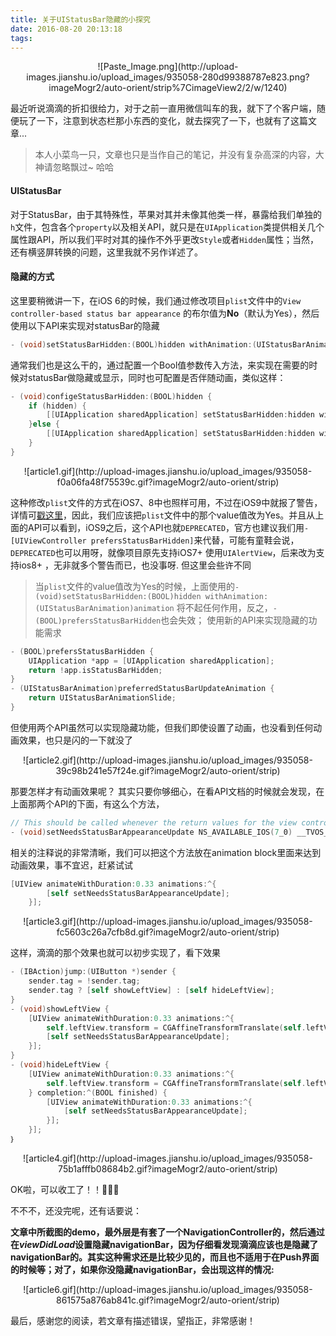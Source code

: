 ```yaml
---
title: 关于UIStatusBar隐藏的小探究
date: 2016-08-20 20:13:18
tags:
---
```

   <div align=center>
   ![Paste_Image.png](http://upload-images.jianshu.io/upload_images/935058-280d99388787e823.png?imageMogr2/auto-orient/strip%7CimageView2/2/w/1240)</div>

最近听说滴滴的折扣很给力，对于之前一直用微信叫车的我，就下了个客户端，随便玩了一下，注意到状态栏那小东西的变化，就去探究了一下，也就有了这篇文章...

> 本人小菜鸟一只，文章也只是当作自己的笔记，并没有复杂高深的内容，大神请忽略飘过~ 哈哈

<!-- more -->
#### UIStatusBar
对于StatusBar，由于其特殊性，苹果对其并未像其他类一样，暴露给我们单独的``h``文件，包含各个``property``以及相关API，就只是在``UIApplication``类提供相关几个属性跟API，所以我们平时对其的操作不外乎更改``Style``或者``Hidden``属性；当然，还有横竖屏转换的问题，这里我就不另作详述了。

#### 隐藏的方式
这里要稍微讲一下，在iOS 6的时候，我们通过修改项目``plist``文件中的``View controller-based status bar appearance`` 的布尔值为**No**（默认为Yes），然后使用以下API来实现对statusBar的隐藏

``` objectivec
- (void)setStatusBarHidden:(BOOL)hidden withAnimation:(UIStatusBarAnimation)animation NS_DEPRECATED_IOS(3_2, 9_0, "Use -[UIViewController prefersStatusBarHidden]")
```

通常我们也是这么干的，通过配置一个Bool值参数传入方法，来实现在需要的时候对statusBar做隐藏或显示，同时也可配置是否伴随动画，类似这样：

``` objectivec
- (void)configeStatusBarHidden:(BOOL)hidden {
    if (hidden) {
        [[UIApplication sharedApplication] setStatusBarHidden:hidden withAnimation:UIStatusBarAnimationSlide];
    }else {
        [[UIApplication sharedApplication] setStatusBarHidden:hidden withAnimation:UIStatusBarAnimationSlide];
    }
}
```
   <div align=center>
   ![article1.gif](http://upload-images.jianshu.io/upload_images/935058-f0a06fa48f75539c.gif?imageMogr2/auto-orient/strip)</div>

这种修改``plist``文件的方式在iOS7、8中也照样可用，不过在iOS9中就报了警告，详情可[戳这里](https://github.com/ChenYilong/iOS9AdaptationTips)，因此，我们应该把``plist``文件中的那个value值改为Yes。并且从上面的API可以看到，iOS9之后，这个API也就``DEPRECATED``，官方也建议我们用``-[UIViewController prefersStatusBarHidden]``来代替，可能有童鞋会说，``DEPRECATED``也可以用呀，就像项目原先支持iOS7+ 使用``UIAlertView``，后来改为支持ios8+ ，无非就多个警告而已，也没事呀. 但这里会些许不同

> 当``plist``文件的value值改为Yes的时候，上面使用的``- (void)setStatusBarHidden:(BOOL)hidden withAnimation:(UIStatusBarAnimation)animation`` 将不起任何作用，反之，``- (BOOL)prefersStatusBarHidden``也会失效；
> 使用新的API来实现隐藏的功能需求

``` objectivec
- (BOOL)prefersStatusBarHidden {
    UIApplication *app = [UIApplication sharedApplication];
    return !app.isStatusBarHidden;
}
- (UIStatusBarAnimation)preferredStatusBarUpdateAnimation {
    return UIStatusBarAnimationSlide;
}
```


但使用两个API虽然可以实现隐藏功能，但我们即使设置了动画，也没看到任何动画效果，也只是闪的一下就没了
   <div align=center>
   ![article2.gif](http://upload-images.jianshu.io/upload_images/935058-39c98b241e57f24e.gif?imageMogr2/auto-orient/strip)</div>

那要怎样才有动画效果呢？ 其实只要你够细心，在看API文档的时候就会发现，在上面那两个API的下面，有这么个方法，
``` objectivec
// This should be called whenever the return values for the view controller's status bar attributes have changed. If it is called from within an animation block, the changes will be animated along with the rest of the animation block.
- (void)setNeedsStatusBarAppearanceUpdate NS_AVAILABLE_IOS(7_0) __TVOS_PROHIBITED;
```

相关的注释说的非常清晰，我们可以把这个方法放在animation block里面来达到动画效果，事不宜迟，赶紧试试
``` objectivec
[UIView animateWithDuration:0.33 animations:^{
        [self setNeedsStatusBarAppearanceUpdate];
    }];
```
   <div align=center>
   ![article3.gif](http://upload-images.jianshu.io/upload_images/935058-fc5603c26a7cfb8d.gif?imageMogr2/auto-orient/strip)</div>

这样，滴滴的那个效果也就可以初步实现了，看下效果
``` objectivec
- (IBAction)jump:(UIButton *)sender {
    sender.tag = !sender.tag;
    sender.tag ? [self showLeftView] : [self hideLeftView];
}
- (void)showLeftView {
    [UIView animateWithDuration:0.33 animations:^{
        self.leftView.transform = CGAffineTransformTranslate(self.leftView.transform, 200, 0);
        [self setNeedsStatusBarAppearanceUpdate];
    }];
}
- (void)hideLeftView {
    [UIView animateWithDuration:0.33 animations:^{
        self.leftView.transform = CGAffineTransformTranslate(self.leftView.transform, -200, 0);
    } completion:^(BOOL finished) {
        [UIView animateWithDuration:0.33 animations:^{
            [self setNeedsStatusBarAppearanceUpdate];
        }];
    }];
｝
```
   <div align=center>
   ![article4.gif](http://upload-images.jianshu.io/upload_images/935058-75b1afffb08684b2.gif?imageMogr2/auto-orient/strip)</div>

OK啦，可以收工了！！👏👏👏 
 
不不不，还没完呢，还有话要说：

**文章中所截图的demo，最外层是有套了一个NavigationController的，然后通过在*viewDidLoad*设置隐藏navigationBar，因为仔细看发现滴滴应该也是隐藏了navigationBar的。其实这种需求还是比较少见的，而且也不适用于在Push界面的时候等；对了，如果你没隐藏navigationBar，会出现这样的情况:**

   <div align=center>
   ![article6.gif](http://upload-images.jianshu.io/upload_images/935058-861575a876ab841c.gif?imageMogr2/auto-orient/strip)</div>



最后，感谢您的阅读，若文章有描述错误，望指正，非常感谢！
